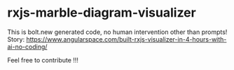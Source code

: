 # rxjs-marble-diagram-visualizer
This is bolt.new generated code, no human intervention other than prompts! 
Story: https://www.angularspace.com/built-rxjs-visualizer-in-4-hours-with-ai-no-coding/

Feel free to contribute !!!

